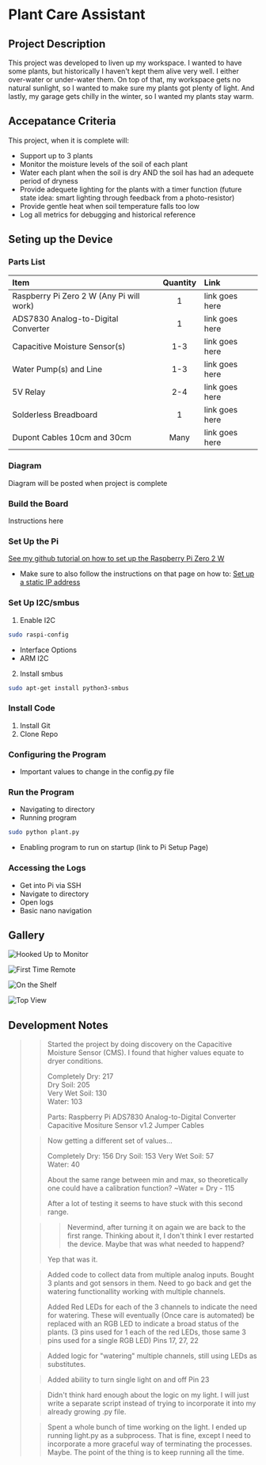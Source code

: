 # Plant Care Assistant

## Project Description

This project was developed to liven up my workspace. I wanted to have some plants, but historically I haven't kept them alive very well. I either over-water or under-water them. On top of that, my workspace gets no natural sunlight, so I wanted to make sure my plants got plenty of light. And lastly, my garage gets chilly in the winter, so I wanted my plants stay warm.

## Accepatance Criteria

This project, when it is complete will:

- Support up to 3 plants
- Monitor the moisture levels of the soil of each plant
- Water each plant when the soil is dry AND the soil has had an adequete period of dryness
- Provide adequete lighting for the plants with a timer function (future state idea: smart lighting through feedback from a photo-resistor)
- Provide gentle heat when soil temperature falls too low
- Log all metrics for debugging and historical reference

## Seting up the Device

### Parts List

| Item                                     | Quantity | Link           |
| :--------------------------------------- | :------: | :------------- |
| Raspberry Pi Zero 2 W (Any Pi will work) |    1     | link goes here |
| ADS7830 Analog-to-Digital Converter      |    1     | link goes here |
| Capacitive Moisture Sensor(s)            |   1-3    | link goes here |
| Water Pump(s) and Line                   |   1-3    | link goes here |
| 5V Relay                                 |   2-4    | link goes here |
| Solderless Breadboard                    |    1     | link goes here |
| Dupont Cables 10cm and 30cm              |   Many   | link goes here |

### Diagram

Diagram will be posted when project is complete

### Build the Board

Instructions here

### Set Up the Pi

[See my github tutorial on how to set up the Raspberry Pi Zero 2 W](https://github.com/DavidMiles1925/pi_zero_setup)

- Make sure to also follow the instructions on that page on how to:
  [Set up a static IP address](https://github.com/DavidMiles1925/pi_zero_setup?tab=readme-ov-file#configure-static-ip-address)

### Set Up I2C/smbus

1. Enable I2C

```bash
sudo raspi-config
```

- Interface Options
- ARM I2C

2. Install smbus

```bash
sudo apt-get install python3-smbus
```

### Install Code

1. Install Git
2. Clone Repo

### Configuring the Program

- Important values to change in the config.py file

### Run the Program

- Navigating to directory
- Running program

```bash
sudo python plant.py
```

- Enabling program to run on startup (link to Pi Setup Page)

### Accessing the Logs

- Get into Pi via SSH
- Navigate to directory
- Open logs
- Basic nano navigation

## Gallery

![Hooked Up to Monitor](./readme_media/hooked_to_monitor.png)

![First Time Remote](./readme_media/first_time_remote.jpg)

![On the Shelf](./readme_media/on_the_shelf.jpg)

![Top View](./readme_media/top_view.jpg)

## Development Notes

> > Started the project by doing discovery on the Capacitive Moisture Sensor (CMS). I found that higher values equate to dryer conditions.
> >
> > Completely Dry: 217  
> > Dry Soil: 205  
> > Very Wet Soil: 130  
> > Water: 103
> >
> > Parts:
> > Raspberry Pi
> > ADS7830 Analog-to-Digital Converter
> > Capacitive Mositure Sensor v1.2
> > Jumper Cables
>
> > Now getting a different set of values...
> >
> > Completely Dry: 156
> > Dry Soil: 153
> > Very Wet Soil: 57  
> > Water: 40
> >
> > About the same range between min and max, so theoretically one could have a calibration function?
> > ~Water = Dry - 115
> >
> > After a lot of testing it seems to have stuck with this second range.
>
> > > Nevermind, after turning it on again we are back to the first range. Thinking about it, I don't think I ever restarted the device. Maybe that was what needed to happend?
> >
> > Yep that was it.
>
> > Added code to collect data from multiple analog inputs. Bought 3 plants and got sensors in them. Need to go back and get the watering functionallity working with multiple channels.
> >
> > Added Red LEDs for each of the 3 channels to indicate the need for watering. These will eventually (Once care is automated) be replaced with an RGB LED to indicate a broad status of the plants. (3 pins used for 1 each of the red LEDs, those same 3 pins used for a single RGB LED)
> > Pins 17, 27, 22
>
> > Added logic for "watering" multiple channels, still using LEDs as substitutes.
>
> > Added ability to turn single light on and off
> > Pin 23
>
> > Didn't think hard enough about the logic on my light. I will just write a separate script instead of trying to incorporate it into my already growing .py file.
>
> > Spent a whole bunch of time working on the light. I ended up running light.py as a subprocess. That is fine, except I need to incorporate a more graceful way of terminating the processes. Maybe. The point of the thing is to keep running all the time.
